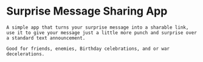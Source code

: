# Surprise Message Sharing App
    
    A simple app that turns your surprise message into a sharable link, use it to give your message just a little more punch and surprise over a standard text announcement.

    Good for friends, enemies, Birthday celebrations, and or war decelerations.
